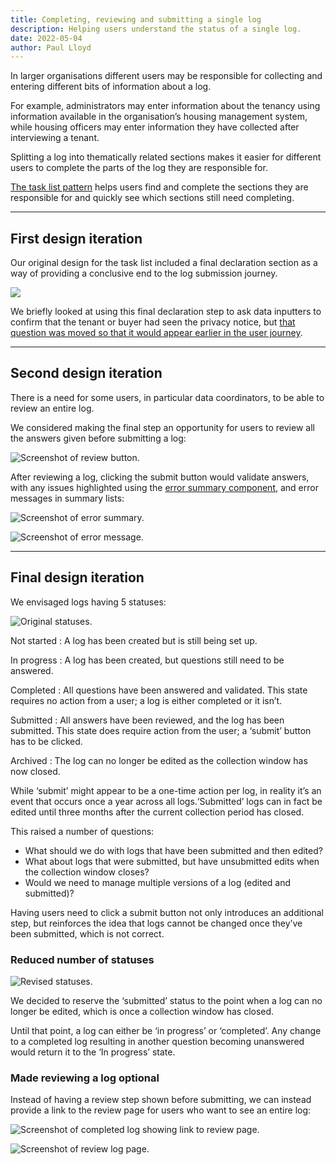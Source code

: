 ```yaml
---
title: Completing, reviewing and submitting a single log
description: Helping users understand the status of a single log.
date: 2022-05-04
author: Paul Lloyd
---
```


In larger organisations different users may be responsible for collecting and entering different bits of information about a log.

For example, administrators may enter information about the tenancy using information available in the organisation’s housing management system, while housing officers may enter information they have collected after interviewing a tenant.

Splitting a log into thematically related sections makes it easier for different users to complete the parts of the log they are responsible for.

[The task list pattern](https://design-system.service.gov.uk/patterns/task-list-pages/) helps users find and complete the sections they are responsible for and quickly see which sections still need completing.

***

## First design iteration

Our original design for the task list included a final declaration section as a way of providing a conclusive end to the log submission journey.

![](/alpha-plus-ur-round-three/task-list.png)

We briefly looked at using this final declaration step to ask data inputters to confirm that the tenant or buyer had seen the privacy notice, but [that question was moved so that it would appear earlier in the user journey](https://core-design-history.netlify.app/privacy-notice/).

***

## Second design iteration

There is a need for some users, in particular data coordinators, to be able to review an entire log.

We considered making the final step an opportunity for users to review all the answers given before submitting a log:

![Screenshot of review button.](review-call-to-action.png "Review button shown at the foot of the task list.")

After reviewing a log, clicking the submit button would validate answers, with any issues highlighted using the [error summary component](https://design-system.service.gov.uk/components/error-summary/), and error messages in summary lists:

![Screenshot of error summary.](review-error-summary.png "Error summary shown on the review page lists all missing or invalid answers.")

![Screenshot of error message.](review-error-message.png "Error messages shown in a summary list containing missing answers.")

***

## Final design iteration

We envisaged logs having 5 statuses:

![Original statuses.](statuses-original.png)

Not started
: A log has been created but is still being set up.

In progress
: A log has been created, but questions still need to be answered.

Completed​
: All questions have been answered and validated. This state requires no action from a user; a log is either completed or it isn’t.​

Submitted​
: All answers have been reviewed, and the log has been submitted. This state does require action from the user; a ‘submit’ button has to be clicked.​

Archived
: The log can no longer be edited as the collection window has now closed.

While ‘submit’ might appear to be a one-time action per log, in reality it’s an event that occurs once a year across all logs.​ ‘Submitted’ logs can in fact be edited until three months after the current collection period has closed.​

This raised a number of questions:

* What should we do with logs that have been submitted and then edited?
* What about logs that were submitted, but have unsubmitted edits when the collection window closes?
* Would we need to manage multiple versions of a log (edited and submitted)?​

Having users need to click a submit button not only introduces an additional step, but reinforces the idea that logs cannot be changed once they’ve been submitted, which is not correct.

### Reduced number of statuses

![Revised statuses.](statuses-revised.png)

We decided to reserve the ‘submitted’ status to the point when a log can no longer be edited, which is once a collection window has closed.

Until that point, a log can either be ‘in progress’ or ‘completed’. Any change to a completed log resulting in another question becoming unanswered would return it to the ‘In progress’ state.

### Made reviewing a log optional

Instead of having a review step shown before submitting, we can instead provide a link to the review page for users who want to see an entire log:

![Screenshot of completed log showing link to review page.](log-status.png "Completed logs show a link to review the completed log.")

![Screenshot of review log page.](review-log.png "Review log page.")
